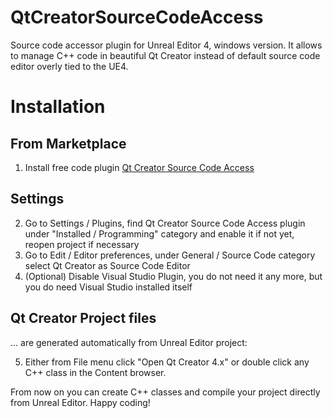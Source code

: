 # QtCreatorSourceCodeAccess
Source code accessor plugin for Unreal Editor 4, windows version. It allows to manage C++ code in beautiful Qt Creator instead of default source code editor overly tied to the UE4.

# Installation

## From Marketplace
1. Install free code plugin [Qt Creator Source Code Access](https://www.unrealengine.com/marketplace/qt-creator-source-code-access)

## Settings
2. Go to Settings / Plugins, find Qt Creator Source Code Access plugin under "Installed / Programming" category and enable it if not yet, reopen project if necessary
3. Go to Edit / Editor preferences, under General / Source Code category select Qt Creator as Source Code Editor
4. (Optional) Disable Visual Studio Plugin, you do not need it any more, but you do need Visual Studio installed itself

## Qt Creator Project files
... are generated automatically from Unreal Editor project:

5. Either from File menu click "Open Qt Creator 4.x" or double click any C++ class in the Content browser.

From now on you can create C++ classes and compile your project directly from Unreal Editor. Happy coding!
